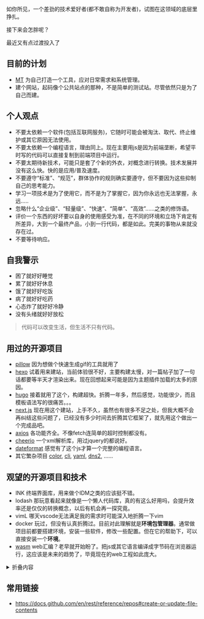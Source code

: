 如你所见，一个差劲的技术爱好者(都不敢自称为开发者)，试图在这领域的底层里挣扎。

接下来会怎胖呢？

最近又有点过渡投入了


## 目前的计划
- [MT](https://github.com/umeti/mt) 为自己打造一个工具，应对日常需求和系统管理。
- 建个网站，起码像个公共站点的那种，不是简单的测试站。尽管依然只是为了自己而建。

## 个人观点
- 不要太依赖一个软件(包括互联网服务)，它随时可能会被淘汰、取代、终止维护或其它原因无法使用。
- 不要太依赖一个编程语言，理由同上。现在主要用js是因为前端垄断，希望平时写的代码可以直接复制到前端项目中运行。
- 不要太期待新技术，可能只是套了个新的外衣，对概念进行转换。技术发展并没有这么快。快的是应用/普及速度。
- 不要遵守“标准”、“规范”，群体协作的规则确实要遵守，但不要因为这些抑制自己的思考能力。
- 学习一项技术是为了使用它，而不是为了掌握它，因为你永远也无法掌握，永远.....
- 忽略什么“企业级”、“轻量级”、“快速”、“简单”、“高效”......之类的修饰语。
- 评价一个东西的好坏要以自身的使用感受为准，在不同的环境和立场下肯定有所差异，大到一个最终产品，小到一行代码，都是如此。完美的事物从来就没存在过。
- 不要等待响应。

## 自我警示
- 困了就好好睡觉
- 累了就好好休息
- 饿了就好好吃饭
- 病了就好好吃药
- 心态炸了就好好冷静
- 没有头绪就好好放松

>代码可以改变生活，但生活不只有代码。

## 用过的开源项目
- [pillow](https://pillow.readthedocs.io/) 因为想做个快速生成gif的工具就用了
- [hexo](https://hexo.io/) 试着用来建站，当前体验很不好，主要构建太慢，对一篇帖子加了一句话都要等半天才渲染出来。现在回想起来可能是因为主题插件加载的太多的原因。
- [hugo](https://gohugo.io/) 接着就用了这个，构建超快。折腾一年多，然后感觉，功能很少，而且模板语法写的很痛苦。。。
- [next.js](https://nextjs.org/) 现在用这个建站，上手不久，虽然也有很多不足之处，但我大概不会再纠结这些问题了，已经没有多少时间去折腾其它框架了，就先用这个做出一个完成品吧。
- [axios](https://axios-http.com/)  各功能齐全。不像fetch连简单的超时控制都没有。
- [cheerio](https://www.npmjs.com/package/cheerio) 一个xml解析库，用过jquery的都说好。
- [dateformat](https://www.npmjs.com/package/dateformat) 感觉有了这个js才算一个完整的编程语言。
- 其它繁杂项目 [color](https://www.npmjs.com/package/color), [cli](https://www.npmjs.com/package/cli), [yaml](https://www.npmjs.com/package/yaml), [dns2](https://www.npmjs.com/package/dns2), ......

## 观望的开源项目和技术
- INK 终端界面库，用来做个IDM之类的应该挺不错。
- lodash 那玩意看起来就像是一个懒人代码库，真的有这么好用吗，会提升效率还是仅仅的转换概念，以后有机会再一探究竟。
- vimL 哪天vscode无法满足我的需求时可能深入地折腾一下vim
- docker 玩过，但没有认真折腾过。目前对此理解就是**环境包管理器**。通常做项目前都要搭建环境，安装一些软件，修改一些配置。但在它的帮助下，可以直接安装一个**环境**。
- [wasm](https://developer.mozilla.org/en-US/docs/WebAssembly) web汇编？老早就开始盼了。把js或其它语言编译成字节码在浏览器运行，这应该是未来的趋势了，毕竟现在的web工程如此庞大。

<details>
<summary>折叠内容</summary>
  <p>
    hello world
  </p>
</details>

## 常用链接
- https://docs.github.com/en/rest/reference/repos#create-or-update-file-contents
